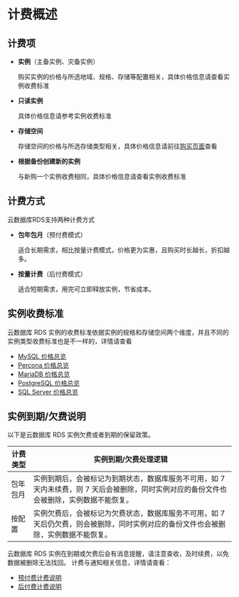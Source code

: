 # 计费概述

## 计费项

* **实例**（主备实例、灾备实例）

  购买实例的价格与所选地域、规格、存储等配置相关，具体价格信息请查看实例收费标准

* **只读实例**

  具体价格信息请参考实例收费标准

* **存储空间**

  存储空间的价格与所选存储类型相关，具体价格信息请前往[购买页面](https://rds-console.jdcloud.com/rds/create?regionId=cn-north-1)查看

* **根据备份创建新的实例**

  与新购一个实例收费相同，具体价格信息请查看实例收费标准

## 计费方式

云数据库RDS支持两种计费方式

* **包年包月**（预付费模式）

  适合长期需求，相比按量计费模式，价格更为实惠，且购买时长越长，折扣越多。

* **按量计费**（后付费模式）

  适合短期需求，用完可立即释放实例，节省成本。

## 实例收费标准
云数据库 RDS 实例的收费标准依据实例的规格和存储空间两个维度，并且不同的实例类型收费标准也是不一样的，详情请查看
- [MySQL 价格总览](./Price-Overview/MySQL-Price.md)
- [Percona 价格总览](./Price-Overview/Percona-Price.md)
- [MariaDB 价格总览](./Price-Overview/MariaDB-Price.md)
- [PostgreSQL 价格总览](./Price-Overview/PostgreSQL-Price.md)
- [SQL Server 价格总览](./Price-Overview/SQL-Server-Price.md)


## 实例到期/欠费说明
以下是云数据库 RDS 实例欠费或者到期的保留政策。

|计费类型|实例到期/欠费处理逻辑|
|---|---|
|包年包月|实例到期后，会被标记为到期状态，数据库服务不可用，如 7 天内未续费，则 7 天后会被删除，同时实例对应的备份文件也会被删除，实例数据不能恢复。|
|按配置|实例欠费后，会被标记为欠费状态，数据库服务不可用，如 7 天后仍欠费，则会被删除，同时实例对应的备份文件也会被删除，实例数据不能恢复。|

云数据库 RDS 实例在到期或欠费后会有消息提醒，请注意查收，及时续费，以免数据被删除无法找回。
计费与通知相关信息，详情请查看：

- [预付费计费说明](../../../Finance/Billing/Billing-method/Prepay.md)
- [后付费计费说明](../../../Finance/Billing/Billing-method/Postpay.md) 
